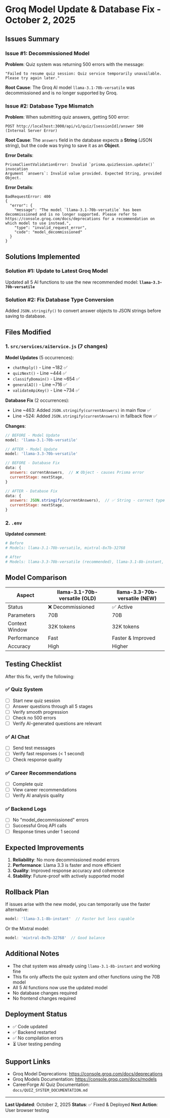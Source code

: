 # Groq Model Update & Database Fix - October 2, 2025

## Issues Summary

### Issue #1: Decommissioned Model
**Problem**: Quiz system was returning 500 errors with the message:
```
"Failed to resume quiz session: Quiz service temporarily unavailable. Please try again later."
```

**Root Cause**: The Groq AI model `llama-3.1-70b-versatile` was decommissioned and is no longer supported by Groq.

### Issue #2: Database Type Mismatch
**Problem**: When submitting quiz answers, getting 500 error:
```
POST http://localhost:3000/api/v1/quiz/[sessionId]/answer 500 (Internal Server Error)
```

**Root Cause**: The `answers` field in the database expects a **String** (JSON string), but the code was trying to save it as an **Object**.

**Error Details**:
```
PrismaClientValidationError: Invalid `prisma.quizSession.update()` invocation
Argument `answers`: Invalid value provided. Expected String, provided Object.
```

**Error Details**:
```
BadRequestError: 400
{
  "error": {
    "message": "The model `llama-3.1-70b-versatile` has been decommissioned and is no longer supported. Please refer to https://console.groq.com/docs/deprecations for a recommendation on which model to use instead.",
    "type": "invalid_request_error",
    "code": "model_decommissioned"
  }
}
```

## Solutions Implemented

### Solution #1: Update to Latest Groq Model
Updated all 5 AI functions to use the new recommended model: **`llama-3.3-70b-versatile`**

### Solution #2: Fix Database Type Conversion
Added `JSON.stringify()` to convert answer objects to JSON strings before saving to database.

## Files Modified

### 1. `src/services/aiService.js` (7 changes)

**Model Updates** (5 occurrences):
- `chatReply()` - Line ~182 ✅
- `quizNext()` - Line ~444 ✅
- `classifyDomain()` - Line ~654 ✅
- `generalAI()` - Line ~716 ✅
- `validateApiKey()` - Line ~734 ✅

**Database Fix** (2 occurrences):
- Line ~463: Added `JSON.stringify(currentAnswers)` in main flow ✅
- Line ~524: Added `JSON.stringify(currentAnswers)` in fallback flow ✅

**Changes**:
```javascript
// BEFORE - Model Update
model: 'llama-3.1-70b-versatile'

// AFTER - Model Update
model: 'llama-3.3-70b-versatile'

// BEFORE - Database Fix
data: {
  answers: currentAnswers,  // ❌ Object - causes Prisma error
  currentStage: nextStage,
}

// AFTER - Database Fix
data: {
  answers: JSON.stringify(currentAnswers),  // ✅ String - correct type
  currentStage: nextStage,
}
```

### 2. `.env`

**Updated comment**:
```bash
# Before
# Models: llama-3.1-70b-versatile, mixtral-8x7b-32768

# After
# Models: llama-3.3-70b-versatile (recommended), llama-3.1-8b-instant, mixtral-8x7b-32768
```

## Model Comparison

| Aspect | llama-3.1-70b-versatile (OLD) | llama-3.3-70b-versatile (NEW) |
|--------|------------------------------|------------------------------|
| Status | ❌ Decommissioned | ✅ Active |
| Parameters | 70B | 70B |
| Context Window | 32K tokens | 32K tokens |
| Performance | Fast | Faster & Improved |
| Accuracy | High | Higher |

## Testing Checklist

After this fix, verify the following:

### ✅ Quiz System
- [ ] Start new quiz session
- [ ] Answer questions through all 5 stages
- [ ] Verify smooth progression
- [ ] Check no 500 errors
- [ ] Verify AI-generated questions are relevant

### ✅ AI Chat
- [ ] Send test messages
- [ ] Verify fast responses (< 1 second)
- [ ] Check response quality

### ✅ Career Recommendations
- [ ] Complete quiz
- [ ] View career recommendations
- [ ] Verify AI analysis quality

### ✅ Backend Logs
- [ ] No "model_decommissioned" errors
- [ ] Successful Groq API calls
- [ ] Response times under 1 second

## Expected Improvements

1. **Reliability**: No more decommissioned model errors
2. **Performance**: Llama 3.3 is faster and more efficient
3. **Quality**: Improved response accuracy and coherence
4. **Stability**: Future-proof with actively supported model

## Rollback Plan

If issues arise with the new model, you can temporarily use the faster alternative:

```javascript
model: 'llama-3.1-8b-instant'  // Faster but less capable
```

Or the Mixtral model:

```javascript
model: 'mixtral-8x7b-32768'  // Good balance
```

## Additional Notes

- The chat system was already using `llama-3.1-8b-instant` and working fine
- This fix only affects the quiz system and other functions using the 70B model
- All 5 AI functions now use the updated model
- No database changes required
- No frontend changes required

## Deployment Status

- ✅ Code updated
- ✅ Backend restarted
- ✅ No compilation errors
- ⏳ User testing pending

## Support Links

- Groq Model Deprecations: https://console.groq.com/docs/deprecations
- Groq Models Documentation: https://console.groq.com/docs/models
- CareerForge AI Quiz Documentation: `docs/QUIZ_SYSTEM_DOCUMENTATION.md`

---

**Last Updated**: October 2, 2025
**Status**: ✅ Fixed & Deployed
**Next Action**: User browser testing
